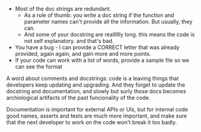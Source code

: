- Most of the doc strings are redundant.
    - As a rule of thumb: you write a doc string if the function and parameter names can't provide all the information. But usually, they can.
    - And some of your docstring are realllllly long. this means the code is not self explanatory. and that's bad.
- You have a bug - I can provide a CORRECT letter that was already provided, again again, and gain more and more points.
- If your code can work with a list of words, provide a sample file so we can see the format



A word about comments and docstrings: code is a leaving things that developers keep updating and upgrading. And they forget to update the docstring and documentation, and slowly but surly those docs becomes archiological artifacts of the past funcionality of the code.

Documentation is important for external APIs or UIs, but for internal code good names, asserts and tests are much more important, and make sure that the next developer to work on the code won't break it too badly.